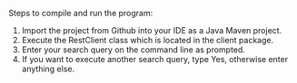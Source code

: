 Steps to compile and run the program:

1. Import the project from Github into your IDE as a Java Maven project.
2. Execute the RestClient class which is located in the client package.
3. Enter your search query on the command line as prompted.
4. If you want to execute another search query, type Yes, otherwise enter anything else.